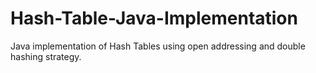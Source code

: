 # Hash-Table-Java-Implementation

Java implementation of Hash Tables using open addressing and double hashing strategy.
